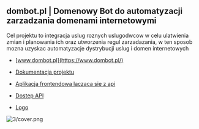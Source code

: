 ## dombot.pl | Domenowy Bot do automatyzacji zarzadzania domenami internetowymi
Cel projektu to integracja uslug roznych uslugodwcow
w celu ulatwienia zmian i planowania ich  oraz utworzenia regul zarzadazania,
w ten sposob mozna uzyskac automatyzacje dystrybucji uslug i domen internetowych


+ [www.dombot.pl](https://www.dombot.pl/)

+ [Dokumentacja projektu](https://docs.dombot.pl/)

+ [Aplikacja frontendowa laczaca sie z api](https://app.dombot.pl/)

+ [Dostep API](https://api.dombot.pl/)

+ [Logo](https://logo.dombot.pl/)

![3/cover.png](https://logo.dombot.pl/3/cover.png)
